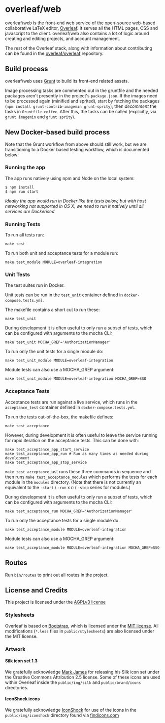 overleaf/web
==============

overleaf/web is the front-end web service of the open-source web-based collaborative LaTeX editor,
[Overleaf](https://www.overleaf.com).
It serves all the HTML pages, CSS and javascript to the client. overleaf/web also contains
a lot of logic around creating and editing projects, and account management.


The rest of the Overleaf stack, along with information about contributing can be found in the
[overleaf/overleaf](https://github.com/overleaf/overleaf) repository.

Build process
----------------

overleaf/web uses [Grunt](http://gruntjs.com/) to build its front-end related assets.

Image processing tasks are commented out in the gruntfile and the needed packages aren't presently in the project's `package.json`. If the images need to be processed again (minified and sprited), start by fetching the packages (`npm install grunt-contrib-imagemin grunt-sprity`), then *decomment* the tasks in `Gruntfile.coffee`. After this, the tasks can be called (explicitly, via `grunt imagemin` and `grunt sprity`).

New Docker-based build process
------------------------------

Note that the Grunt workflow from above should still work, but we are transitioning to a
Docker based testing workflow, which is documented below:

### Running the app

The app runs natively using npm and Node on the local system:

```
$ npm install
$ npm run start
```

*Ideally the app would run in Docker like the tests below, but with host networking not supported in OS X, we need to run it natively until all services are Dockerised.*

### Running Tests

To run all tests run:
```
make test
```

To run both unit and acceptance tests for a module run:
```
make test_module MODULE=overleaf-integration
```

### Unit Tests

The test suites run in Docker.

Unit tests can be run in the `test_unit` container defined in `docker-compose.tests.yml`.

The makefile contains a short cut to run these:

```
make test_unit
```

During development it is often useful to only run a subset of tests, which can be configured with arguments to the mocha CLI:

```
make test_unit MOCHA_GREP='AuthorizationManager'
```

To run only the unit tests for a single module do:
```
make test_unit_module MODULE=overleaf-integration
```

Module tests can also use a MOCHA_GREP argument:
```
make test_unit_module MODULE=overleaf-integration MOCHA_GREP=SSO
```

### Acceptance Tests

Acceptance tests are run against a live service, which runs in the `acceptance_test` container defined in `docker-compose.tests.yml`.

To run the tests out-of-the-box, the makefile defines:

```
make test_acceptance
```

However, during development it is often useful to leave the service running for rapid iteration on the acceptance tests. This can be done with:

```
make test_acceptance_app_start_service
make test_acceptance_app_run # Run as many times as needed during development
make test_acceptance_app_stop_service
```

`make test_acceptance` just runs these three commands in sequence and then runs `make test_acceptance_modules` which performs the tests for each module in the `modules` directory. (Note that there is not currently an equivalent to the `-start` / `-run` x _n_ / `-stop` series for modules.)

During development it is often useful to only run a subset of tests, which can be configured with arguments to the mocha CLI:

```
make test_acceptance_run MOCHA_GREP='AuthorizationManager'
```

To run only the acceptance tests for a single module do:
```
make test_acceptance_module MODULE=overleaf-integration
```

Module tests can also use a MOCHA_GREP argument:
```
make test_acceptance_module MODULE=overleaf-integration MOCHA_GREP=SSO
```

Routes
------

Run `bin/routes` to print out all routes in the project.


License and Credits
-------------------

This project is licensed under the [AGPLv3 license](http://www.gnu.org/licenses/agpl-3.0.html)

### Stylesheets

Overleaf is based on [Bootstrap](http://getbootstrap.com/), which is licensed under the
[MIT license](http://opensource.org/licenses/MIT).
All modifications (`*.less` files in `public/stylesheets`) are also licensed
under the MIT license.

### Artwork

#### Silk icon set 1.3

We gratefully acknowledge [Mark James](http://www.famfamfam.com/lab/icons/silk/) for
releasing his Silk icon set under the Creative Commons Attribution 2.5 license. Some
of these icons are used within Overleaf inside the `public/img/silk` and
`public/brand/icons` directories.

#### IconShock icons

We gratefully acknowledge [IconShock](http://www.iconshock.com) for use of the icons
in the `public/img/iconshock` directory found via
[findicons.com](http://findicons.com/icon/498089/height?id=526085#)

